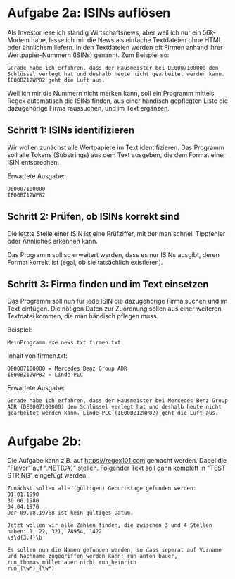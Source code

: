 # Aufgabe 2a: ISINs auflösen

Als Investor lese ich ständig Wirtschaftsnews, aber weil ich nur ein 56k-Modem habe, lasse ich mir die News als einfache Textdateien ohne HTML oder ähnlichem liefern. In den Textdateien werden oft Firmen anhand ihrer Wertpapier-Nummern (ISINs) genannt. Zum Beispiel so:

```
Gerade habe ich erfahren, dass der Hausmeister bei DE0007100000 den Schlüssel verlegt hat und deshalb heute nicht gearbeitet werden kann. IE00BZ12WP82 geht die Luft aus.
```

Weil ich mir die Nummern nicht merken kann, soll ein Programm mittels Regex automatisch die ISINs finden, aus einer händisch gepflegten Liste die dazugehörige Firma raussuchen, und im Text ergänzen.


## Schritt 1: ISINs identifizieren

Wir wollen zunächst alle Wertpapiere im Text identifizieren. Das Programm soll alle Tokens (Substrings) aus dem Text ausgeben, die dem Format einer ISIN entsprechen.

Erwartete Ausgabe:

```
DE0007100000
IE00BZ12WP82
```

## Schritt 2: Prüfen, ob ISINs korrekt sind

Die letzte Stelle einer ISIN ist eine Prüfziffer, mit der man schnell Tippfehler oder Ähnliches erkennen kann.

Das Programm soll so erweitert werden, dass es nur ISINs ausgibt, deren Format korrekt ist (egal, ob sie tatsächlich existieren).

## Schritt 3: Firma finden und im Text einsetzen

Das Programm soll nun für jede ISIN die dazugehörige Firma suchen und im Text einfügen. Die nötigen Daten zur Zuordnung sollen aus einer weiteren Textdatei kommen, die man händisch pflegen muss.

Beispiel:
```
MeinProgramm.exe news.txt firmen.txt
```

Inhalt von firmen.txt:
```
DE0007100000 = Mercedes Benz Group ADR
IE00BZ12WP82 = Linde PLC
```

Erwartete Ausgabe:
```
Gerade habe ich erfahren, dass der Hausmeister bei Mercedes Benz Group ADR (DE0007100000) den Schlüssel verlegt hat und deshalb heute nicht gearbeitet werden kann. Linde PLC (IE00BZ12WP82) geht die Luft aus.
```

# Aufgabe 2b:
Die Aufgabe kann z.B. auf https://regex101.com gemacht werden. Dabei die "Flavor" auf ".NET(C#)" stellen. Folgender Text soll dann komplett in "TEST STRING" eingefügt werden.

```
Zunächst sollen alle (gültigen) Geburtstage gefunden werden:
01.01.1990
30.06.1980
04.04.1970
Der 09.08.19788 ist kein gültiges Datum.

Jetzt wollen wir alle Zahlen finden, die zwischen 3 und 4 Stellen haben: 1, 22, 321, 78954, 1422
\s\d{3,4}\b

Es sollen nun die Namen gefunden werden, so dass seperat auf Vorname und Nachname zugegriffen werden kann: run_anton_bauer, run_thomas_müller aber nicht run_heinrich
run_(\w*)_(\w*)
```

